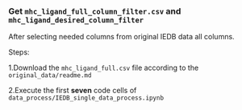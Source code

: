 ### Get `mhc_ligand_full_column_filter.csv` and `mhc_ligand_desired_column_filter`
After selecting needed columns from original IEDB data all columns.

Steps:

1.Download the `mhc_ligand_full.csv` file according to the `original_data/readme.md`

2.Execute the first **seven** code cells of `data_process/IEDB_single_data_process.ipynb`

